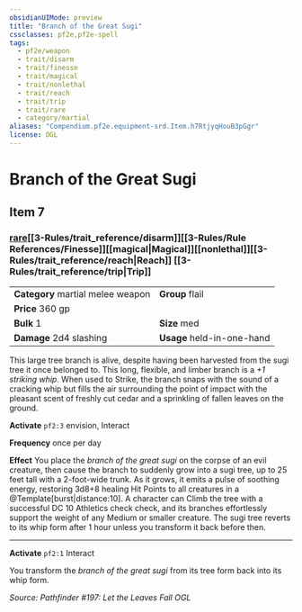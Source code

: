 ```yaml
---
obsidianUIMode: preview
title: "Branch of the Great Sugi"
cssclasses: pf2e,pf2e-spell
tags:
  - pf2e/weapon
  - trait/disarm
  - trait/finesse
  - trait/magical
  - trait/nonlethal
  - trait/reach
  - trait/trip
  - trait/rare
  - category/martial
aliases: "Compendium.pf2e.equipment-srd.Item.h7RtjyqHouB3pGgr"
license: OGL
---
```

# Branch of the Great Sugi
## Item 7
### [rare](rare.md "Rare Rarity Trait")[[3-Rules/trait_reference/disarm]][[3-Rules/Rule References/Finesse]][[magical|Magical]][[nonlethal]][[3-Rules/trait_reference/reach|Reach]] [[3-Rules/trait_reference/trip|Trip]] 

|  |  |
| -- | -- |
| **Category** martial melee weapon | **Group** flail |
| **Price** 360 gp |  |
| **Bulk** 1 | **Size** med |
| **Damage** 2d4 slashing  | **Usage** held-in-one-hand |



This large tree branch is alive, despite having been harvested from the sugi tree it once belonged to. This long, flexible, and limber branch is a _+1 striking whip_. When used to Strike, the branch snaps with the sound of a cracking whip but fills the air surrounding the point of impact with the pleasant scent of freshly cut cedar and a sprinkling of fallen leaves on the ground.

**Activate** `pf2:3` envision, Interact

**Frequency** once per day

**Effect** You place the _branch of the great sugi_ on the corpse of an evil creature, then cause the branch to suddenly grow into a sugi tree, up to 25 feet tall with a 2-foot-wide trunk. As it grows, it emits a pulse of soothing energy, restoring 3d8+8 healing Hit Points to all creatures in a @Template\[burst|distance:10\]. A character can Climb the tree with a successful DC 10 Athletics check check, and its branches effortlessly support the weight of any Medium or smaller creature. The sugi tree reverts to its whip form after 1 hour unless you transform it back before then.

* * *

**Activate** `pf2:1` Interact

You transform the _branch of the great sugi_ from its tree form back into its whip form.

*Source: Pathfinder #197: Let the Leaves Fall*
*OGL*